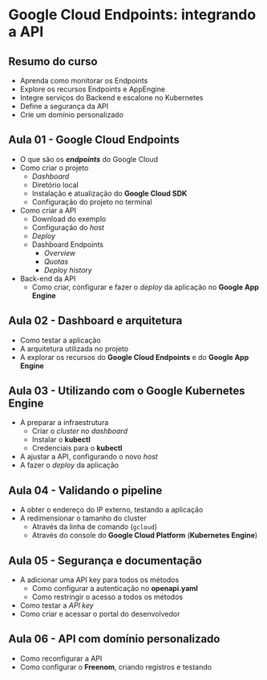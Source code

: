 # Google Cloud Endpoints: integrando a API

## Resumo do curso
- Aprenda como monitorar os Endpoints
- Explore os recursos Endpoints e AppEngine
- Integre serviços do Backend e escalone no Kubernetes
- Define a segurança da API
- Crie um domínio personalizado

## Aula 01 - Google Cloud Endpoints

- O que são os ***endpoints*** do Google Cloud
- Como criar o projeto
  - *Dashboard*
  - Diretório local
  - Instalação e atualização do **Google Cloud SDK**
  - Configuração do projeto no terminal
- Como criar a API
  - Download do exemplo
  - Configuração do *host*
  - *Deploy*
  - Dashboard Endpoints
    - *Overview*
    - *Quotas*
    - *Deploy history*
- Back-end da API
  - Como criar, configurar e fazer o *deploy* da aplicação no **Google App Engine**

## Aula 02 - Dashboard e arquitetura

- Como testar a aplicação
- A arquitetura utilizada no projeto
- A explorar os recursos do **Google Cloud Endpoints** e do **Google App Engine**

## Aula 03 - Utilizando com o Google Kubernetes Engine

- A preparar a infraestrutura
  - Criar o *cluster* no *dashboard*
  - Instalar o **kubectl**
  - Credenciais para o **kubectl**
- A ajustar a API, configurando o novo *host*
- A fazer o *deploy* da aplicação

## Aula 04 - Validando o pipeline

- A obter o endereço do IP externo, testando a aplicação
- A redimensionar o tamanho do cluster
  - Através da linha de comando (`gcloud`)
  - Através do console do **Google Cloud Platform** (**Kubernetes Engine**)

## Aula 05 - Segurança e documentação

- A adicionar uma API key para todos os métodos
  - Como configurar a autenticação no **openapi.yaml**
  - Como restringir o acesso a todos os métodos
- Como testar a *API key*
- Como criar e acessar o portal do desenvolvedor

## Aula 06 - API com domínio personalizado

- Como reconfigurar a API
- Como configurar o **Freenom**, criando registros e testando
